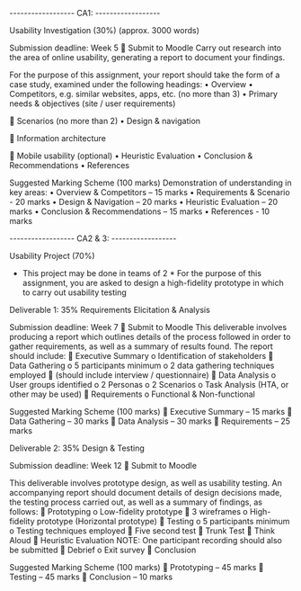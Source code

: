 ------------------ CA1: ------------------

Usability Investigation (30%)
(approx. 3000 words)

Submission deadline: Week 5
 Submit to Moodle
Carry out research into the area of online usability, generating a report to
document your findings.

For the purpose of this assignment, your report should take the form of a case study,
examined under the following headings:
• Overview
• Competitors, e.g. similar websites, apps, etc. (no more than 3)
• Primary needs & objectives (site / user requirements)

 Scenarios (no more than 2)
• Design & navigation

 Information architecture

 Mobile usability (optional)
• Heuristic Evaluation
• Conclusion & Recommendations
• References

Suggested Marking Scheme (100 marks)
Demonstration of understanding in key areas:
• Overview & Competitors – 15 marks
• Requirements & Scenario - 20 marks
• Design & Navigation – 20 marks
• Heuristic Evaluation – 20 marks
• Conclusion & Recommendations – 15 marks
• References - 10 marks 

------------------ CA2 & 3: ------------------

Usability Project (70%)
* This project may be done in teams of 2 *
For the purpose of this assignment, you are asked to design a high-fidelity prototype
in which to carry out usability testing


Deliverable 1: 35%
Requirements Elicitation & Analysis

Submission deadline: Week 7
 Submit to Moodle
This deliverable involves producing a report which outlines details of the process
followed in order to gather requirements, as well as a summary of results found. The
report should include:
 Executive Summary
o Identification of stakeholders
 Data Gathering
o 5 participants minimum
o 2 data gathering techniques employed
 (should include interview / questionnaire)
 Data Analysis
o User groups identified
o 2 Personas
o 2 Scenarios
o Task Analysis (HTA, or other may be used)
 Requirements
o Functional & Non-functional

Suggested Marking Scheme (100 marks)
 Executive Summary – 15 marks
 Data Gathering – 30 marks
 Data Analysis – 30 marks
 Requirements – 25 marks
 
Deliverable 2: 35%
Design & Testing

Submission deadline: Week 12
 Submit to Moodle

This deliverable involves prototype design, as well as usability testing. An
accompanying report should document details of design decisions made, the testing
process carried out, as well as a summary of findings, as follows:
 Prototyping
o Low-fidelity prototype
 3 wireframes
o High-fidelity prototype (Horizontal prototype)
 Testing
o 5 participants minimum
o Testing techniques employed
 Five second test
 Trunk Test
 Think Aloud
 Heuristic Evaluation
NOTE: One participant recording should also be submitted
 Debrief
o Exit survey
 Conclusion


Suggested Marking Scheme (100 marks)
 Prototyping – 45 marks
 Testing – 45 marks
 Conclusion – 10 marks 